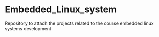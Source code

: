 # Embedded_Linux_system
Repository to attach the projects related to the course embedded linux systems development
